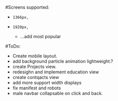 #Screens supported:
*     1366px,
*     1920px,
    *    ...add most popular

#ToDo:   
*    Create mobile layout.
*    add background particle animation lightweight.?
*    create Projects view.
*    redesighn and implement education view
*    create contqacts view
*    add more support width displays
*    fix manifest and robots
*    male navbar collapsable on click and back.
    
    
